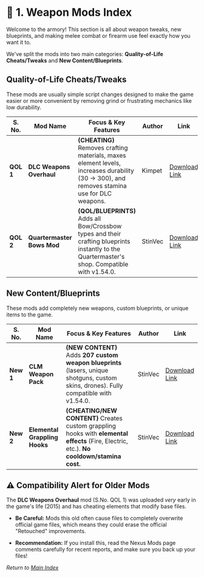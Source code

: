 # 🔫 1. Weapon Mods Index

Welcome to the armory! This section is all about weapon tweaks, new blueprints, and making melee combat or firearm use feel exactly how you want it to.

We've split the mods into two main categories: **Quality-of-Life Cheats/Tweaks** and **New Content/Blueprints**.

## Quality-of-Life Cheats/Tweaks

These mods are usually simple script changes designed to make the game easier or more convenient by removing grind or frustrating mechanics like low durability.

| S. No. | Mod Name | Focus & Key Features | Author | Link | 
 | ----- | ----- | ----- | ----- | ----- | 
| **QOL 1** | **DLC Weapons Overhaul** | **(CHEATING)** Removes crafting materials, maxes element levels, increases durability (30 -> 300), and removes stamina use for DLC weapons. | Kimpet | [Download Link](https://www.nexusmods.com/dyinglight/mods/90) | 
| **QOL 2** | **Quartermaster Bows Mod** | **(QOL/BLUEPRINTS)** Adds all Bow/Crossbow types and their crafting blueprints instantly to the Quartermaster's shop. Compatible with v1.54.0. | StinVec | [Download Link](https://www.nexusmods.com/dyinglight/mods/143) | 

## New Content/Blueprints

These mods add completely new weapons, custom blueprints, or unique items to the game.

| S. No. | Mod Name | Focus & Key Features | Author | Link | 
 | ----- | ----- | ----- | ----- | ----- | 
| **New 1** | **CLM Weapon Pack** | **(NEW CONTENT)** Adds **207 custom weapon blueprints** (lasers, unique shotguns, custom skins, drones). Fully compatible with v1.54.0. | StinVec | [Download Link](https://www.nexusmods.com/dyinglight/mods/202) | 
| **New 2** | **Elemental Grappling Hooks** | **(CHEATING/NEW CONTENT)** Creates custom grappling hooks with **elemental effects** (Fire, Electric, etc.). **No cooldown/stamina cost.** | StinVec | [Download Link](https://www.nexusmods.com/dyinglight/mods/199) | 

## ⚠️ Compatibility Alert for Older Mods

The **DLC Weapons Overhaul** mod (S.No. QOL 1) was uploaded *very* early in the game's life (2015) and has cheating elements that modify base files.

* **Be Careful:** Mods this old often cause files to completely overwrite official game files, which means they could erase the official "Retouched" improvements.

* **Recommendation:** If you install this, read the Nexus Mods page comments carefully for recent reports, and make sure you back up your files!

*Return to [Main Index](../README.md)*